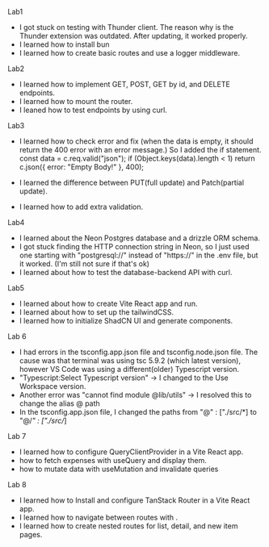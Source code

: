 Lab1

- I got stuck on testing with Thunder client. The reason why is the Thunder extension was outdated. After updating, it worked properly.
- I learned how to install bun
- I learned how to create basic routes and use a logger middleware.

Lab2

- I learned how to implement GET, POST, GET by id, and DELETE endpoints.
- I learned how to mount the router.
- I leaned how to test endpoints by using curl.

Lab3

- I learned how to check error and fix (when the data is empty, it should return the 400 error with an error message.) So I added the if statement.
  const data = c.req.valid("json");
  if (Object.keys(data).length < 1)
  return c.json({ error: "Empty Body!" }, 400);

- I learned the difference between PUT(full update) and Patch(partial update).
- I learned how to add extra validation.

Lab4

- I learned about the Neon Postgres database and a drizzle ORM schema.
- I got stuck finding the HTTP connection string in Neon, so I just used one starting with "postgresql://" instead of "https://" in the .env file, but it worked. (I'm still not sure if that's ok)
- I learned about how to test the database-backend API with curl.

Lab5

- I learned about how to create Vite React app and run.
- I learned about how to set up the tailwindCSS.
- I learned how to initialize ShadCN UI and generate components.

Lab 6

- I had errors in the tsconfig.app.json file and tsconfig.node.json file. The cause was that terminal was using tsc 5.9.2 (which latest version), however VS Code was using a different(older) Typescript version.
- "Typescript:Select Typescript version" -> I changed to the Use Workspace version.
- Another error was "cannot find module @lib/utils" -> I resolved this to change the alias @ path
- In the tsconfig.app.json file, I changed the paths from "@" : ["./src/*] to "@/_" : ["./src/_]

Lab 7

- I learned how to configure QueryClientProvider in a Vite React app.
- how to fetch expenses with useQuery and display them.
- how to mutate data with useMutation and invalidate queries

Lab 8

- I learned how to Install and configure TanStack Router in a Vite React app.
- I learned how to navigate between routes with <Link>.
- I learned how to create nested routes for list, detail, and new item pages.
